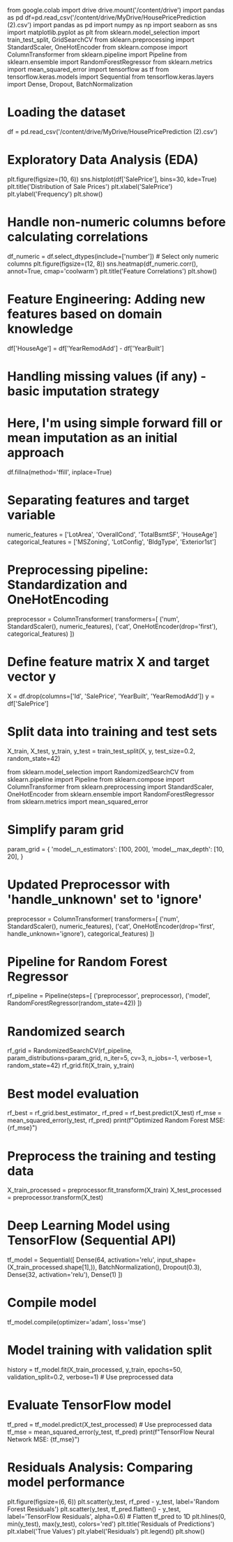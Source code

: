 from google.colab import drive
drive.mount('/content/drive')
import pandas as pd
df=pd.read_csv('/content/drive/MyDrive/HousePricePrediction (2).csv')
import pandas as pd
import numpy as np
import seaborn as sns
import matplotlib.pyplot as plt
from sklearn.model_selection import train_test_split, GridSearchCV
from sklearn.preprocessing import StandardScaler, OneHotEncoder
from sklearn.compose import ColumnTransformer
from sklearn.pipeline import Pipeline
from sklearn.ensemble import RandomForestRegressor
from sklearn.metrics import mean_squared_error
import tensorflow as tf
from tensorflow.keras.models import Sequential
from tensorflow.keras.layers import Dense, Dropout, BatchNormalization
# Loading the dataset
df = pd.read_csv('/content/drive/MyDrive/HousePricePrediction (2).csv')
# Exploratory Data Analysis (EDA)
plt.figure(figsize=(10, 6))
sns.histplot(df['SalePrice'], bins=30, kde=True)
plt.title('Distribution of Sale Prices')
plt.xlabel('SalePrice')
plt.ylabel('Frequency')
plt.show()
# Handle non-numeric columns before calculating correlations
df_numeric = df.select_dtypes(include=['number'])  # Select only numeric columns
plt.figure(figsize=(12, 8))
sns.heatmap(df_numeric.corr(), annot=True, cmap='coolwarm')
plt.title('Feature Correlations')
plt.show()
# Feature Engineering: Adding new features based on domain knowledge
df['HouseAge'] = df['YearRemodAdd'] - df['YearBuilt']

# Handling missing values (if any) - basic imputation strategy
# Here, I'm using simple forward fill or mean imputation as an initial approach
df.fillna(method='ffill', inplace=True)

# Separating features and target variable
numeric_features = ['LotArea', 'OverallCond', 'TotalBsmtSF', 'HouseAge']
categorical_features = ['MSZoning', 'LotConfig', 'BldgType', 'Exterior1st']

# Preprocessing pipeline: Standardization and OneHotEncoding
preprocessor = ColumnTransformer(
    transformers=[
        ('num', StandardScaler(), numeric_features),
        ('cat', OneHotEncoder(drop='first'), categorical_features)
    ])

# Define feature matrix X and target vector y
X = df.drop(columns=['Id', 'SalePrice', 'YearBuilt', 'YearRemodAdd'])
y = df['SalePrice']
# Split data into training and test sets
X_train, X_test, y_train, y_test = train_test_split(X, y, test_size=0.2, random_state=42)

from sklearn.model_selection import RandomizedSearchCV
from sklearn.pipeline import Pipeline
from sklearn.compose import ColumnTransformer
from sklearn.preprocessing import StandardScaler, OneHotEncoder
from sklearn.ensemble import RandomForestRegressor
from sklearn.metrics import mean_squared_error

# Simplify param grid
param_grid = {
    'model__n_estimators': [100, 200],
    'model__max_depth': [10, 20],
}

# Updated Preprocessor with 'handle_unknown' set to 'ignore'
preprocessor = ColumnTransformer(
    transformers=[
        ('num', StandardScaler(), numeric_features),
        ('cat', OneHotEncoder(drop='first', handle_unknown='ignore'), categorical_features)
    ])

# Pipeline for Random Forest Regressor
rf_pipeline = Pipeline(steps=[
    ('preprocessor', preprocessor),
    ('model', RandomForestRegressor(random_state=42))
])

# Randomized search
rf_grid = RandomizedSearchCV(rf_pipeline, param_distributions=param_grid, n_iter=5, cv=3, n_jobs=-1, verbose=1, random_state=42)
rf_grid.fit(X_train, y_train)

# Best model evaluation
rf_best = rf_grid.best_estimator_
rf_pred = rf_best.predict(X_test)
rf_mse = mean_squared_error(y_test, rf_pred)
print(f"Optimized Random Forest MSE: {rf_mse}")
# Preprocess the training and testing data
X_train_processed = preprocessor.fit_transform(X_train)
X_test_processed = preprocessor.transform(X_test)

# Deep Learning Model using TensorFlow (Sequential API)
tf_model = Sequential([
    Dense(64, activation='relu', input_shape=(X_train_processed.shape[1],)),
    BatchNormalization(),
    Dropout(0.3),
    Dense(32, activation='relu'),
    Dense(1)
])

# Compile model
tf_model.compile(optimizer='adam', loss='mse')

# Model training with validation split
history = tf_model.fit(X_train_processed, y_train, epochs=50, validation_split=0.2, verbose=1)  # Use preprocessed data

# Evaluate TensorFlow model
tf_pred = tf_model.predict(X_test_processed)  # Use preprocessed data
tf_mse = mean_squared_error(y_test, tf_pred)
print(f"TensorFlow Neural Network MSE: {tf_mse}")
# Residuals Analysis: Comparing model performance
plt.figure(figsize=(6, 6))
plt.scatter(y_test, rf_pred - y_test, label='Random Forest Residuals')
plt.scatter(y_test, tf_pred.flatten() - y_test, label='TensorFlow Residuals', alpha=0.6) # Flatten tf_pred to 1D
plt.hlines(0, min(y_test), max(y_test), colors='red')
plt.title('Residuals of Predictions')
plt.xlabel('True Values')
plt.ylabel('Residuals')
plt.legend()
plt.show()
